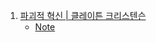 1. [파괴적 혁신 | 클레이튼 크리스텐슨](https://youtu.be/DM2P4sx_tho)
    - [Note](./Note/파괴적혁신_클레이튼_크리스텐슨.md)